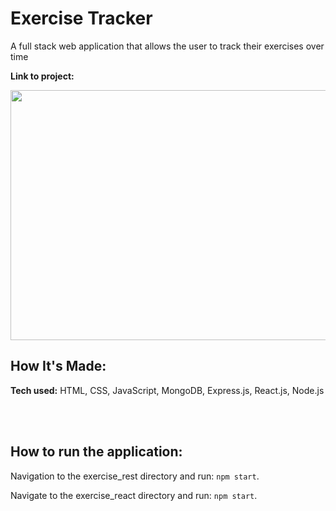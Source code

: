# Exercise Tracker

A full stack web application that allows the user to track their exercises over time

**Link to project:** 

<img src="./dashboard.gif" width="1200" height="400" />

## How It's Made:

**Tech used:** HTML, CSS, JavaScript, MongoDB, Express.js, React.js, Node.js

<br>



<br>
 
## How to run the application:

Navigation to the exercise_rest directory and run: `npm start`.


Navigate to the exercise_react directory and run: `npm start`.

